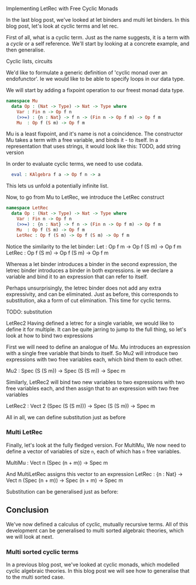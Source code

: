 Implementing LetRec with Free Cyclic Monads

In the last blog post, we've looked at let binders and multi let binders.
In this blog post, let's look at cyclic terms and let rec. 

First of all, what is a cyclic term. Just as the name suggests, it is a term with a *cycle* or a self reference. We'll start by looking at a concrete example, and then generalise. 

Cyclic lists, circuits

We'd like to formulate a generic definition of 'cyclic monad over an endofunctor'. 
Ie we would like to be able to specify loops in our data type. 

We will start by adding a fixpoint operation to our freest monad data type. 

```idris
namespace Mu
  data Op : (Nat -> Type) -> Nat -> Type where 
    Var : Fin n -> Op f n 
    (>>=) : {n : Nat} -> f n -> (Fin n -> Op f m) -> Op f m
    Mu  : Op f (S m) -> Op f m 
```

Mu is a least fixpoint, and it's name is not a coincidence. The constructor Mu takes a term with a free variable, and binds it - to itself. In a representation that uses strings, it would look like this: TODO, add string version

In order to evaluate cyclic terms, we need to use codata. 

```idris
  eval : KAlgebra f a -> Op f n -> a 
```

This lets us unfold a potentially infinite list. 

Now, to go from Mu to LetRec, we introduce the LetRec construct

```idris
namespace LetRec
  data Op : (Nat -> Type) -> Nat -> Type where 
    Var : Fin n -> Op f n 
    (>>=) : {n : Nat} -> f n -> (Fin n -> Op f m) -> Op f m
    Mu  : Op f (S m) -> Op f m 
    LetRec : Op f (S m) -> Op f (S m) -> Op f m
```

Notice the similarity to the let binder:
  Let : Op f m -> Op f (S m) -> Op f m
  LetRec : Op f (S m) -> Op f (S m) -> Op f m

Whereas a let binder introduces a binder in the second expression, the letrec binder introduces a binder in both expressions. ie we declare a variable and bind it to an expression that can refer to itself. 

Perhaps unsurprisingly, the letrec binder does not add any extra expressivity, and can be eliminated. Just as before, this corresponds to substitution, aka a form of cut elimination. This time for cyclic terms. 

TODO: substitution

LetRec2 
Having defined a letrec for a single variable, we would like to define it for multiple. It can be quite jarring to jump to the full thing, so let's look at how to bind two expressions

First we will need to define an analogue of Mu. Mu introduces an expression with a single free variable that binds to itself. So Mu2 will introduce two expressions with two free variables each, which bind them to each other. 

  Mu2  : Spec (S (S m)) -> Spec (S (S m)) -> Spec m 

Similarly, LetRec2 will bind two new variables to two expressions with two free variables each, and then assign that to an expression with two free variables 

  LetRec2 : Vect 2 (Spec (S (S m))) -> Spec (S (S m)) -> Spec m

All in all, we can define substitution just as before 

### Multi LetRec
Finally, let's look at the fully fledged version. 
For MultiMu, We now need to define a vector of variables of size `n`, each of which has `n` free variables. 

  MultiMu : Vect n (Spec (n + m)) -> Spec m 

And MultiLetRec assigns this vector to an expression 
  LetRec : {n : Nat} -> Vect n (Spec (n + m)) -> Spec (n + m) -> Spec m 

Substitution can be generalised just as before:

## Conclusion
We've now defined a calculus of cyclic, mutually recursive terms. All of this development can be generalised to multi sorted algebraic theories, which we will look at next.

### Multi sorted cyclic terms
In a previous blog post, we've looked at cyclic monads, which modelled cyclic algebraic theories. In this blog post we will see how to generalise that to the multi sorted case. 